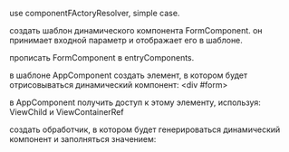 use componentFActoryResolver, simple case.

создать шаблон динамического компонента FormComponent. он принимает входной параметр и отображает его в шаблоне.

прописать FormComponent в entryComponents.

в шаблоне AppComponent создать элемент, в котором будет отрисовываться динамический компонент: <div #form></div>

в AppComponent получить доступ к этому элементу, используя: ViewChild и ViewContainerRef

создать обработчик, в котором будет генерироваться динамический компонент и заполняться значением:
